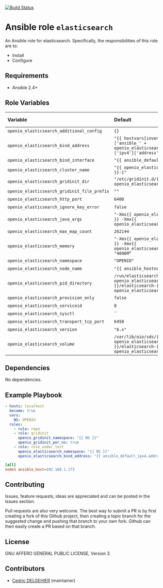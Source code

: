 [![Build Status](https://travis-ci.org/open-io/ansible-role-openio-elasticsearch.svg?branch=master)](https://travis-ci.org/open-io/ansible-role-openio-elasticsearch)
# Ansible role `elasticsearch`

An Ansible role for elasticsearch. Specifically, the responsibilities of this role are to:

- Install
- Configure

## Requirements

- Ansible 2.4+

## Role Variables


| Variable   | Default | Comments (type)  |
| :---       | :---    | :---             |
| `openio_elasticsearch_additional_config` | `{}` | ... |
| `openio_elasticsearch_bind_address` | `"{{ hostvars[inventory_hostname]['ansible_' + openio_elasticsearch_bind_interface]['ipv4']['address'] }}"` | ... |
| `openio_elasticsearch_bind_interface` | `"{{ ansible_default_ipv4.alias }}"` | ... |
| `openio_elasticsearch_cluster_name` | `"{{ openio_elasticsearch_namespace }}-1"` | ... |
| `openio_elasticsearch_gridinit_dir` | `"/etc/gridinit.d/{{ openio_elasticsearch_namespace }}"` | ... |
| `openio_elasticsearch_gridinit_file_prefix` | `""` | ... |
| `openio_elasticsearch_http_port` | `6400` | ... |
| `openio_elasticsearch_ignore_key_error` | `false` | ... |
| `openio_elasticsearch_java_args` | `"-Xms{{ openio_elasticsearch_memory }} -Xmx{{ openio_elasticsearch_memory }} \` | ... |
| `openio_elasticsearch_max_map_count` | `262144` | ... |
| `openio_elasticsearch_memory` | `"-Xms{{ openio_elasticsearch_memory }} -Xmx{{ openio_elasticsearch_memory }} \ "4096M"` | ... |
| `openio_elasticsearch_namespace` | `"OPENIO"` | ... |
| `openio_elasticsearch_node_name` | `"{{ ansible_hostname }}"` | ... |
| `openio_elasticsearch_pid_directory` | `/run/elasticsearch/{{ openio_elasticsearch_namespace }}/elasticsearch-{{ openio_elasticsearch_serviceid }}` | ... |
| `openio_elasticsearch_provision_only` | `false` | ... |
| `openio_elasticsearch_serviceid` | `0` | ... |
| `openio_elasticsearch_sysctl` | `` | ... |
| `openio_elasticsearch_transport_tcp_port` | `6450` | ... |
| `openio_elasticsearch_version` | `"6.x"` | ... |
| `openio_elasticsearch_volume` | `/var/lib/oio/sds/{{ openio_elasticsearch_namespace }}/elasticsearch-{{ openio_elasticsearch_serviceid }}` | ... |

## Dependencies

No dependencies.

## Example Playbook

```yaml
- hosts: localhost
  become: true
  vars:
    NS: OPENIO
  roles:
    - role: repo
    - role: gridinit
      openio_gridinit_namespace: "{{ NS }}"
      openio_gridinit_per_ns: true
    - role: role_under_test
      openio_elasticsearch_namespace: "{{ NS }}"
      openio_elasticsearch_bind_address: "{{ ansible_default_ipv4.address }}"
```


```ini
[all]
node1 ansible_host=192.168.1.173
```

## Contributing

Issues, feature requests, ideas are appreciated and can be posted in the Issues section.

Pull requests are also very welcome.
The best way to submit a PR is by first creating a fork of this Github project, then creating a topic branch for the suggested change and pushing that branch to your own fork.
Github can then easily create a PR based on that branch.

## License

GNU AFFERO GENERAL PUBLIC LICENSE, Version 3

## Contributors

- [Cedric DELGEHIER](https://github.com/cdelgehier) (maintainer)
